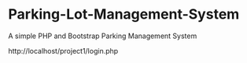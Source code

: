 # Parking-Lot-Management-System

A simple PHP and Bootstrap Parking Management System

http://localhost/project1/login.php


